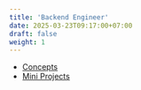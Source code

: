 ```yaml
---
title: 'Backend Engineer'
date: 2025-03-23T09:17:00+07:00
draft: false
weight: 1
---
```


- [Concepts](./concepts/)
- [Mini Projects](./mini-projects/)
